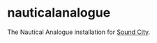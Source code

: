 # nauticalanalogue
The Nautical Analogue installation for [Sound City](http://www.liverpoolsoundcity.co.uk/).
